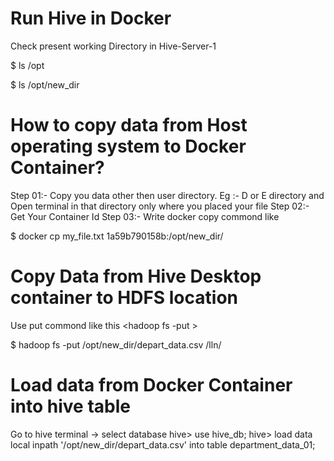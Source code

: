 # Run Hive in Docker
Check present working Directory in Hive-Server-1

$ ls /opt

$ ls /opt/new_dir

# How to copy data from Host operating system to Docker Container?
Step 01:- Copy you data other then user directory. Eg :- D or E directory and Open terminal in that directory only where you placed your file
Step 02:- Get Your Container Id 
Step 03:- Write docker copy commond like <docker cp file_name container_id:container_path>

  $ docker cp my_file.txt 1a59b790158b:/opt/new_dir/

# Copy Data from Hive Desktop container to HDFS location
Use put commond like this <hadoop fs -put <container path> <hdfs location>>
  
$ hadoop fs -put /opt/new_dir/depart_data.csv /lln/

# Load data from Docker Container into hive table
  Go to hive terminal -> select database
  hive> use hive_db;
  hive> load data local inpath '/opt/new_dir/depart_data.csv' into table department_data_01;


